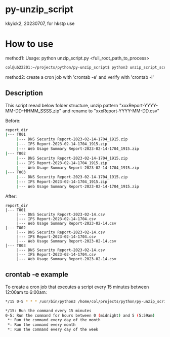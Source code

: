 # py-unzip_script
kkyick2, 20230707, for hkstp use

# How to use

method1: Usage: python unzip_script.py <full_root_path_to_process>

```sh
col@ub22201:~/projects/python/py-unzip_script$ python3 unzip_script_script.py /home/col/projects/python/py-unzip_script/report_dir
```

method2: create a cron job with 'crontab -e' and verify with 'crontab -l'


## Description

This script reead below folder structure, unzip pattern "xxxReport-YYYY-MM-DD-HHMM_SSSS.zip" and rename to "xxxReport-YYYY-MM-DD.csv"

Before:

```sh
report_dir
|--- T001
     |--- DNS Security Report-2023-02-14-1704_1915.zip
     |--- IPS Report-2023-02-14-1704_1915.zip
     |--- Web Usage Summary Report-2023-02-14-1704_1915.zip
|--- T002
     |--- DNS Security Report-2023-02-14-1704_1915.zip
     |--- IPS Report-2023-02-14-1704_1915.zip
     |--- Web Usage Summary Report-2023-02-14-1704_1915.zip
|--- T003
     |--- DNS Security Report-2023-02-14-1704_1915.zip
     |--- IPS Report-2023-02-14-1704_1915.zip
     |--- Web Usage Summary Report-2023-02-14-1704_1915.zip
```

After:

```
report_dir
|--- T001
     |--- DNS Security Report-2023-02-14.csv
     |--- IPS Report-2023-02-14-1704.csv
     |--- Web Usage Summary Report-2023-02-14.csv
|--- T002
     |--- DNS Security Report-2023-02-14.csv
     |--- IPS Report-2023-02-14-1704.csv
     |--- Web Usage Summary Report-2023-02-14.csv
|--- T003
     |--- DNS Security Report-2023-02-14.csv
     |--- IPS Report-2023-02-14-1704.csv
     |--- Web Usage Summary Report-2023-02-14.csv
```
## crontab -e example

To create a cron job that executes a script every 15 minutes between 12:00am to 6:00am:

```sh
*/15 0-5 * * * /usr/bin/python3 /home/col/projects/python/py-unzip_script/unzip_script.py /home/col/projects/root

*/15: Run the command every 15 minutes
0-5: Run the command for hours between 0 (midnight) and 5 (5:59am)
 *: Run the command every day of the month
 *: Run the command every month
 *: Run the command every day of the week
 ```
